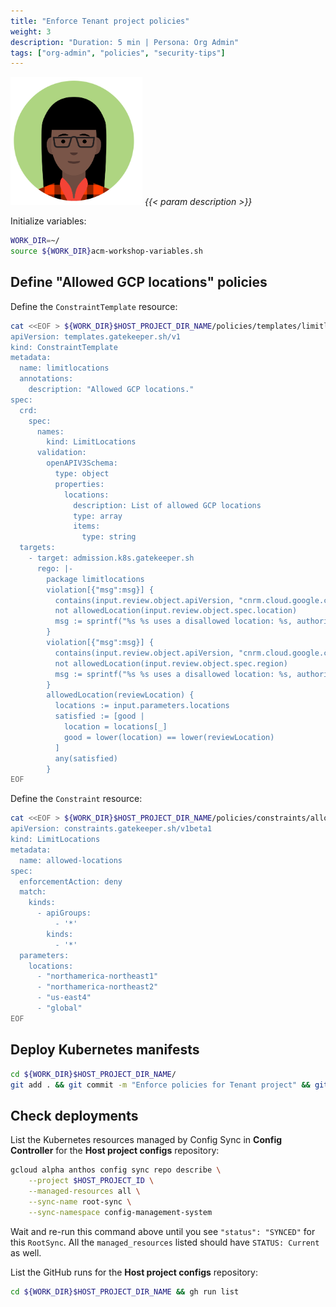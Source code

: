 ```yaml
---
title: "Enforce Tenant project policies"
weight: 3
description: "Duration: 5 min | Persona: Org Admin"
tags: ["org-admin", "policies", "security-tips"]
---
```

![Org Admin](/images/org-admin.png)
_{{< param description >}}_

Initialize variables:
```Bash
WORK_DIR=~/
source ${WORK_DIR}acm-workshop-variables.sh
```

## Define "Allowed GCP locations" policies

Define the `ConstraintTemplate` resource:
```Bash
cat <<EOF > ${WORK_DIR}$HOST_PROJECT_DIR_NAME/policies/templates/limitlocations.yaml
apiVersion: templates.gatekeeper.sh/v1
kind: ConstraintTemplate
metadata:
  name: limitlocations
  annotations:
    description: "Allowed GCP locations."
spec:
  crd:
    spec:
      names:
        kind: LimitLocations
      validation:
        openAPIV3Schema:
          type: object
          properties:
            locations:
              description: List of allowed GCP locations
              type: array
              items:
                type: string
  targets:
    - target: admission.k8s.gatekeeper.sh
      rego: |-
        package limitlocations
        violation[{"msg":msg}] {
          contains(input.review.object.apiVersion, "cnrm.cloud.google.com")
          not allowedLocation(input.review.object.spec.location)
          msg := sprintf("%s %s uses a disallowed location: %s, authorized locations are: %s", [input.review.object.kind, input.review.object.metadata.name, input.review.object.spec.location, input.parameters.locations])
        }
        violation[{"msg":msg}] {
          contains(input.review.object.apiVersion, "cnrm.cloud.google.com")
          not allowedLocation(input.review.object.spec.region)
          msg := sprintf("%s %s uses a disallowed location: %s, authorized locations are: %s", [input.review.object.kind, input.review.object.metadata.name, input.review.object.spec.region, input.parameters.locations])
        }
        allowedLocation(reviewLocation) {
          locations := input.parameters.locations
          satisfied := [good |
            location = locations[_]
            good = lower(location) == lower(reviewLocation)
          ]
          any(satisfied)
        }
EOF
```

Define the `Constraint` resource:
```Bash
cat <<EOF > ${WORK_DIR}$HOST_PROJECT_DIR_NAME/policies/constraints/allowed-locations.yaml
apiVersion: constraints.gatekeeper.sh/v1beta1
kind: LimitLocations
metadata:
  name: allowed-locations
spec:
  enforcementAction: deny
  match:
    kinds:
      - apiGroups:
          - '*'
        kinds:
          - '*'
  parameters:
    locations:
      - "northamerica-northeast1"
      - "northamerica-northeast2"
      - "us-east4"
      - "global"
EOF
```

## Deploy Kubernetes manifests

```Bash
cd ${WORK_DIR}$HOST_PROJECT_DIR_NAME/
git add . && git commit -m "Enforce policies for Tenant project" && git push origin main
```

## Check deployments

List the Kubernetes resources managed by Config Sync in **Config Controller** for the **Host project configs** repository:
```Bash
gcloud alpha anthos config sync repo describe \
    --project $HOST_PROJECT_ID \
    --managed-resources all \
    --sync-name root-sync \
    --sync-namespace config-management-system
```
Wait and re-run this command above until you see `"status": "SYNCED"` for this `RootSync`. All the `managed_resources` listed should have `STATUS: Current` as well.

List the GitHub runs for the **Host project configs** repository:
```Bash
cd ${WORK_DIR}$HOST_PROJECT_DIR_NAME && gh run list
```